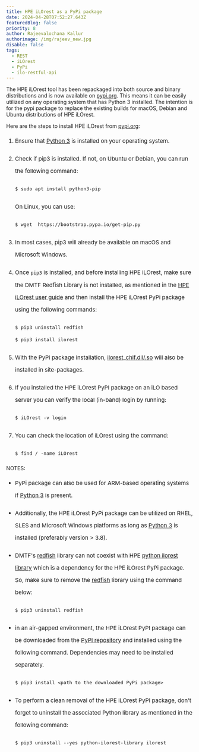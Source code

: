 ```yaml
---
title: HPE iLOrest as a PyPi package
date: 2024-04-28T07:52:27.643Z
featuredBlog: false
priority: 8
author: Rajeevalochana Kallur
authorimage: /img/rajeev_new.jpg
disable: false
tags:
  - REST
  - iLOrest
  - PyPi
  - ilo-restful-api
---
```

<style>
li {
   font-size: 15px;
   line-height: 33px;
   max-width: none;
}
</style>

The HPE iLOrest tool has been repackaged into both source and binary distributions and is now available on [pypi.org](https://pypi.org/project/ilorest/). This means it can be easily utilized on any operating system that has Python 3 installed. The intention is for the pypi package to replace the existing builds for macOS, Debian and Ubuntu distributions of HPE iLOrest.

Here are the steps to install HPE iLOrest from [pypi.org](https://pypi.org/project/ilorest/):

1. Ensure that [Python 3](https://www.python.org/downloads/) is installed on your operating system.
2. Check if pip3 is installed. If not, on Ubuntu or Debian, you can run the following command:

   ```shell
   $ sudo apt install python3-pip 
   ```

   On Linux, you can use:

   ```shell
   $ wget  https://bootstrap.pypa.io/get-pip.py
   ```
3. In most cases, pip3 will already be available on macOS and Microsoft Windows.
4. Once `pip3` is installed, and before installing HPE iLOrest, make sure the DMTF Redfish Library is not installed, as mentioned in the <a href="(https://servermanagementportal.ext.hpe.com/docs/redfishclients/python-redfish-library/installationguide/#pip-install" target="_blank">HPE iLOrest user guide</a> and then install the HPE iLOrest PyPi package using the following commands:

      ```shell
      $ pip3 uninstall redfish
      $ pip3 install ilorest
      ```
5. With the PyPi package installation, [ilorest_chif.dll/.so](https://developer.hpe.com/blog/chif-driver-not-found/) will also be installed in site-packages.
6. If you installed the HPE iLOrest PyPI package on an iLO based server you can verify the local (in-band) login by running:

   ```shell
   $ iLOrest -v login
   ```
7. You can check the location of iLOrest using the command:
   ```shell 
   $ find / -name iLOrest
   ```
   
NOTES:

- PyPi package can also be used for ARM-based operating systems if [Python 3](https://www.python.org/downloads/) is present.

- Additionally, the HPE iLOrest PyPi package can be utilized on RHEL, SLES and Microsoft Windows platforms as long as [Python 3](https://www.python.org/downloads/) is installed (preferably version > 3.8).
   

- DMTF's [redfish](https://pypi.org/project/redfish/) library can not coexist with HPE [python ilorest library](https://pypi.org/project/python-ilorest-library/) which is a dependency for the HPE iLOrest PyPi package. So, make sure to remove the [redfish](https://pypi.org/project/redfish/) library using the command below:

   ```shell
   $ pip3 uninstall redfish
   ```

- in an air-gapped environment, the HPE iLOrest PyPI package can be downloaded from the <a href="https://pypi.org/project/ilorest/" target="_blank">PyPI repository</a> and installed using the following command. Dependencies may need to be installed separately.

   ```shell
   $ pip3 install <path to the downloaded PyPi package>  
   ```
  
- To perform a clean removal of the HPE iLOrest PyPI package, don't forget to uninstall the associated Python library as mentioned in the following command:

   ```shell
   $ pip3 uninstall --yes python-ilorest-library ilorest
   ```



